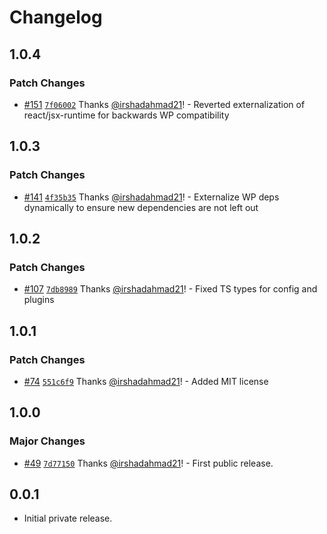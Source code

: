 # Changelog

## 1.0.4

### Patch Changes

- [#151](https://github.com/wpsocio/wp-projects/pull/151) [`7f06002`](https://github.com/wpsocio/wp-projects/commit/7f06002dd4b9b31cc4c4fc9320444ac7e1885c26) Thanks [@irshadahmad21](https://github.com/irshadahmad21)! - Reverted externalization of react/jsx-runtime for backwards WP compatibility

## 1.0.3

### Patch Changes

- [#141](https://github.com/wpsocio/wp-projects/pull/141) [`4f35b35`](https://github.com/wpsocio/wp-projects/commit/4f35b354a69ff9cf1813b9d84f42a2581f352ed9) Thanks [@irshadahmad21](https://github.com/irshadahmad21)! - Externalize WP deps dynamically to ensure new dependencies are not left out

## 1.0.2

### Patch Changes

- [#107](https://github.com/wpsocio/wp-projects/pull/107) [`7db8989`](https://github.com/wpsocio/wp-projects/commit/7db898958d0a2dd4e6e69b3ea14f328d0a7884f5) Thanks [@irshadahmad21](https://github.com/irshadahmad21)! - Fixed TS types for config and plugins

## 1.0.1

### Patch Changes

- [#74](https://github.com/wpsocio/wp-projects/pull/74) [`551c6f9`](https://github.com/wpsocio/wp-projects/commit/551c6f955ff213fd5330746afdbd826e582cffa6) Thanks [@irshadahmad21](https://github.com/irshadahmad21)! - Added MIT license

## 1.0.0

### Major Changes

- [#49](https://github.com/wpsocio/wp-projects/pull/49) [`7d77150`](https://github.com/wpsocio/wp-projects/commit/7d771509c28c42b4d3e87491bbf2fd6b7ae4e8af) Thanks [@irshadahmad21](https://github.com/irshadahmad21)! - First public release.

## 0.0.1

- Initial private release.
